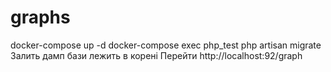 # graphs

docker-compose up -d
docker-compose exec php_test php artisan migrate
Залить дамп бази лежить в корені
Перейти http://localhost:92/graph
